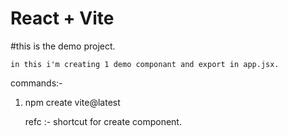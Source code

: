 # React + Vite

#this is the demo project.

    in this i'm creating 1 demo componant and export in app.jsx.

commands:-

1. npm create vite@latest

   refc️ :- shortcut for create component.
